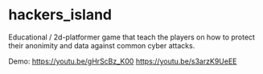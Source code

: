 # hackers_island

Educational / 2d-platformer game that teach the players on how to protect their anonimity and data against common cyber attacks.

Demo:
https://youtu.be/gHrScBz_K00
https://youtu.be/s3arzK9UeEE

